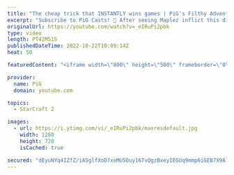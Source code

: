```yaml
---
title: "The cheap trick that INSTANTLY wins games | PiG's Filthy Adventures  - StarCraft 2"
excerpt: "Subscribe to PiG Casts! 🐷 After seeing Maplez inflict this dirty DT trick on someone else, I decided to do it as well :)  Book of Filth 2.0: https://docs.google.com/document/d/1GbpZ-qjoUQ42ZwVsmk3cYgLZ1WYNcLc9l6KUo-Zuudk/edit?usp=sharing -- 🐷 Main Channel: https://www.youtube.com/user/PiGstarcraft"
originalUrl: https://youtube.com/watch?v=_eIRuPi2pbk
type: video
length: PT42M51S
publishedDateTime: 2022-10-22T10:09:14Z
heat: 50

featuredContent: "<iframe width=\"800\" height=\"500\" frameborder=\"0\" src=\"https://www.youtube.com/embed/_eIRuPi2pbk\" allow=\"accelerometer; autoplay; encrypted-media; gyroscope; picture-in-picture\" allowfullscreen></iframe>"

provider:
  name: PiG
  domain: youtube.com

topics:
  - StarCraft 2

images:
  - url: https://i.ytimg.com/vi/_eIRuPi2pbk/maxresdefault.jpg
    width: 1280
    height: 720
    isCached: true

secured: "dEyuNYq4IZfZ/iA5glfXoD7xeMU5Ouy167vQgzBxeyIEGUq9mmp6iGEB7X9AleLqLfG4vVgcsg5g5opp0RxYcak0Da5GaMFlx1M4JM2nxuWBAepsH5fi46673JFVx0OAlSxuiswS7rXiGp2qFVKK2gRnEaojtUhvRKei9t3/H8bLxqBYymDhf7qfvsomQOMvx9/nPe08rdvbMQ/VPt8P5GsVUh54VnTAGF8HK/toTv6/GUoNDNe9s6tsLvbmVtZTaBT7kezW46xOo1trW3k15cCiIR93HBXmQHLECSpIO2aL033tGdyvLbMG1yvu31ncIkIQ1gSbcW08pIRU7Sr7x9eKJw6jkGP6zIdZ0T3xKauNES0UkghzELW/KSSaeEPa6U72l6j6oqfjyzTRRa1RWYCly7wx8J8avseXF5a7NIs=;TVkEMdvrfcdQhJJmKW50yA=="
---
```


